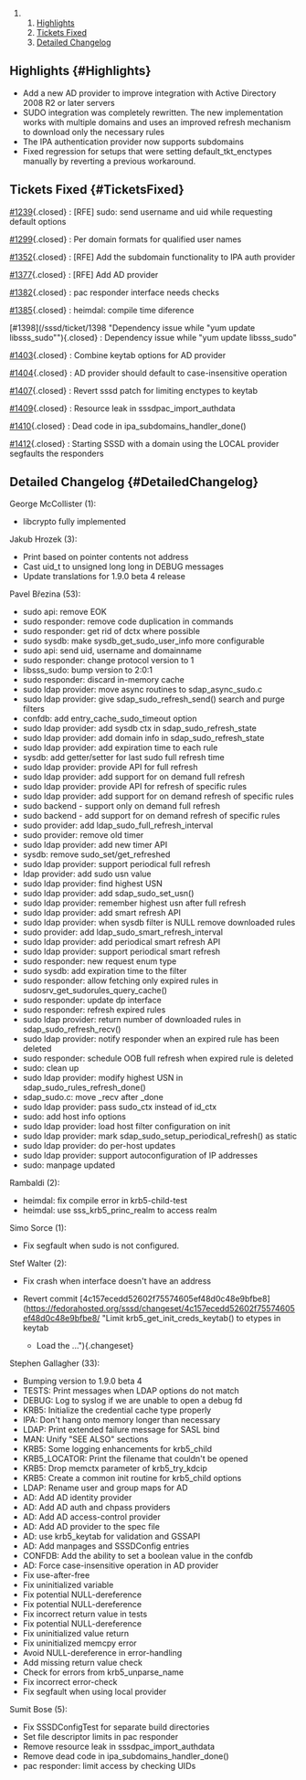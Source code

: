 <div class="wiki-toc">

1.  1.  [Highlights](#Highlights)
    2.  [Tickets Fixed](#TicketsFixed)
    3.  [Detailed Changelog](#DetailedChangelog)

</div>

Highlights {#Highlights}
----------

-   Add a new AD provider to improve integration with Active Directory
    2008 R2 or later servers
-   SUDO integration was completely rewritten. The new implementation
    works with multiple domains and uses an improved refresh mechanism
    to download only the necessary rules
-   The IPA authentication provider now supports subdomains
-   Fixed regression for setups that were setting default\_tkt\_enctypes
    manually by reverting a previous workaround.

Tickets Fixed {#TicketsFixed}
-------------

<div>

[\#1239](/sssd/ticket/1239 "[RFE] sudo: send username and uid while requesting default options"){.closed}
:   \[RFE\] sudo: send username and uid while requesting default options

[\#1299](/sssd/ticket/1299 "Per domain formats for qualified user names"){.closed}
:   Per domain formats for qualified user names

[\#1352](/sssd/ticket/1352 "[RFE] Add the subdomain functionality to IPA auth provider"){.closed}
:   \[RFE\] Add the subdomain functionality to IPA auth provider

[\#1377](/sssd/ticket/1377 "[RFE] Add AD provider"){.closed}
:   \[RFE\] Add AD provider

[\#1382](/sssd/ticket/1382 "pac responder interface needs checks"){.closed}
:   pac responder interface needs checks

[\#1385](/sssd/ticket/1385 "heimdal: compile time diference"){.closed}
:   heimdal: compile time diference

[\#1398](/sssd/ticket/1398 "Dependency issue while "yum update libsss_sudo""){.closed}
:   Dependency issue while "yum update libsss\_sudo"

[\#1403](/sssd/ticket/1403 "Combine keytab options for AD provider"){.closed}
:   Combine keytab options for AD provider

[\#1404](/sssd/ticket/1404 "AD provider should default to case-insensitive operation"){.closed}
:   AD provider should default to case-insensitive operation

[\#1407](/sssd/ticket/1407 "Revert sssd patch for limiting enctypes to keytab"){.closed}
:   Revert sssd patch for limiting enctypes to keytab

[\#1409](/sssd/ticket/1409 "Resource leak in sssdpac_import_authdata"){.closed}
:   Resource leak in sssdpac\_import\_authdata

[\#1410](/sssd/ticket/1410 "Dead code in ipa_subdomains_handler_done()"){.closed}
:   Dead code in ipa\_subdomains\_handler\_done()

[\#1412](/sssd/ticket/1412 "Starting SSSD with a domain using the LOCAL provider segfaults the ..."){.closed}
:   Starting SSSD with a domain using the LOCAL provider segfaults the
    responders

</div>

Detailed Changelog {#DetailedChangelog}
------------------

George McCollister (1):

-   libcrypto fully implemented

Jakub Hrozek (3):

-   Print based on pointer contents not address
-   Cast uid\_t to unsigned long long in DEBUG messages
-   Update translations for 1.9.0 beta 4 release

Pavel Březina (53):

-   sudo api: remove EOK
-   sudo responder: remove code duplication in commands
-   sudo responder: get rid of dctx where possible
-   sudo sysdb: make sysdb\_get\_sudo\_user\_info more configurable
-   sudo api: send uid, username and domainname
-   sudo responder: change protocol version to 1
-   libsss\_sudo: bump version to 2:0:1
-   sudo responder: discard in-memory cache
-   sudo ldap provider: move async routines to sdap\_async\_sudo.c
-   sudo ldap provider: give sdap\_sudo\_refresh\_send() search and
    purge filters
-   confdb: add entry\_cache\_sudo\_timeout option
-   sudo ldap provider: add sysdb ctx in sdap\_sudo\_refresh\_state
-   sudo ldap provider: add domain info in sdap\_sudo\_refresh\_state
-   sudo ldap provider: add expiration time to each rule
-   sysdb: add getter/setter for last sudo full refresh time
-   sudo ldap provider: provide API for full refresh
-   sudo ldap provider: add support for on demand full refresh
-   sudo ldap provider: provide API for refresh of specific rules
-   sudo ldap provider: add support for on demand refresh of specific
    rules
-   sudo backend - support only on demand full refresh
-   sudo backend - add support for on demand refresh of specific rules
-   sudo provider: add ldap\_sudo\_full\_refresh\_interval
-   sudo provider: remove old timer
-   sudo ldap provider: add new timer API
-   sysdb: remove sudo\_set/get\_refreshed
-   sudo ldap provider: support periodical full refresh
-   ldap provider: add sudo usn value
-   sudo ldap provider: find highest USN
-   sudo ldap provider: add sdap\_sudo\_set\_usn()
-   sudo ldap provider: remember highest usn after full refresh
-   sudo ldap provider: add smart refresh API
-   sudo ldap provider: when sysdb filter is NULL remove downloaded
    rules
-   sudo provider: add ldap\_sudo\_smart\_refresh\_interval
-   sudo ldap provider: add periodical smart refresh API
-   sudo ldap provider: support periodical smart refresh
-   sudo responder: new request enum type
-   sudo sysdb: add expiration time to the filter
-   sudo responder: allow fetching only expired rules in
    sudosrv\_get\_sudorules\_query\_cache()
-   sudo responder: update dp interface
-   sudo responder: refresh expired rules
-   sudo ldap provider: return number of downloaded rules in
    sdap\_sudo\_refresh\_recv()
-   sudo ldap provider: notify responder when an expired rule has been
    deleted
-   sudo responder: schedule OOB full refresh when expired rule is
    deleted
-   sudo: clean up
-   sudo ldap provider: modify highest USN in
    sdap\_sudo\_rules\_refresh\_done()
-   sdap\_sudo.c: move \_recv after \_done
-   sudo ldap provider: pass sudo\_ctx instead of id\_ctx
-   sudo: add host info options
-   sudo ldap provider: load host filter configuration on init
-   sudo ldap provider: mark sdap\_sudo\_setup\_periodical\_refresh() as
    static
-   sudo ldap provider: do per-host updates
-   sudo ldap provider: support autoconfiguration of IP addresses
-   sudo: manpage updated

Rambaldi (2):

-   heimdal: fix compile error in krb5-child-test
-   heimdal: use sss\_krb5\_princ\_realm to access realm

Simo Sorce (1):

-   Fix segfault when sudo is not configured.

Stef Walter (2):

-   Fix crash when interface doesn't have an address
-   Revert commit
    [4c157ecedd52602f75574605ef48d0c48e9bfbe8](https://fedorahosted.org/sssd/changeset/4c157ecedd52602f75574605ef48d0c48e9bfbe8/ "Limit krb5_get_init_creds_keytab() to etypes in keytab

     * Load the ..."){.changeset}

Stephen Gallagher (33):

-   Bumping version to 1.9.0 beta 4
-   TESTS: Print messages when LDAP options do not match
-   DEBUG: Log to syslog if we are unable to open a debug fd
-   KRB5: Initialize the credential cache type properly
-   IPA: Don't hang onto memory longer than necessary
-   LDAP: Print extended failure message for SASL bind
-   MAN: Unify "SEE ALSO" sections
-   KRB5: Some logging enhancements for krb5\_child
-   KRB5\_LOCATOR: Print the filename that couldn't be opened
-   KRB5: Drop memctx parameter of krb5\_try\_kdcip
-   KRB5: Create a common init routine for krb5\_child options
-   LDAP: Rename user and group maps for AD
-   AD: Add AD identity provider
-   AD: Add AD auth and chpass providers
-   AD: Add AD access-control provider
-   AD: Add AD provider to the spec file
-   AD: use krb5\_keytab for validation and GSSAPI
-   AD: Add manpages and SSSDConfig entries
-   CONFDB: Add the ability to set a boolean value in the confdb
-   AD: Force case-insensitive operation in AD provider
-   Fix use-after-free
-   Fix uninitialized variable
-   Fix potential NULL-dereference
-   Fix potential NULL-dereference
-   Fix incorrect return value in tests
-   Fix potential NULL-dereference
-   Fix uninitialized value return
-   Fix uninitialized memcpy error
-   Avoid NULL-dereference in error-handling
-   Add missing return value check
-   Check for errors from krb5\_unparse\_name
-   Fix incorrect error-check
-   Fix segfault when using local provider

Sumit Bose (5):

-   Fix SSSDConfigTest for separate build directories
-   Set file descriptor limits in pac responder
-   Remove resource leak in sssdpac\_import\_authdata
-   Remove dead code in ipa\_subdomains\_handler\_done()
-   pac responder: limit access by checking UIDs


